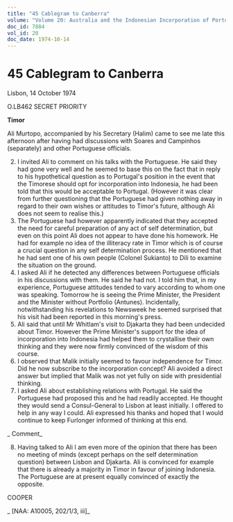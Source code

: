 ```yaml
---
title: "45 Cablegram to Canberra"
volume: "Volume 20: Australia and the Indonesian Incorporation of Portuguese Timor, 1974-1976"
doc_id: 7884
vol_id: 20
doc_date: 1974-10-14
---
```


# 45 Cablegram to Canberra

Lisbon, 14 October 1974

O.LB462 SECRET PRIORITY

**Timor**

Ali Murtopo, accompanied by his Secretary (Halim) came to see me late this afternoon after having had discussions with Soares and Campinhos (separately) and other Portuguese officials.

  2. I invited Ali to comment on his talks with the Portuguese. He said they had gone very well and he seemed to base this on the fact that in reply to his hypothetical question as to Portugal's position in the event that the Timorese should opt for incorporation into Indonesia, he had been told that this would be acceptable to Portugal. (However it was clear from further questioning that the Portuguese had given nothing away in regard to their own wishes or attitudes to Timor's future, although Ali does not seem to realise this.)
  3. The Portuguese had however apparently indicated that they accepted the need for careful preparation of any act of self determination, but even on this point Ali does not appear to have done his homework. He had for example no idea of the illiteracy rate in Timor which is of course a crucial question in any self determination process. He mentioned that he had sent one of his own people (Colonel Sukianto) to Dili to examine the situation on the ground.
  4. I asked Ali if he detected any differences between Portuguese officials in his discussions with them. He said he had not. I told him that, in my experience, Portuguese attitudes tended to vary according to whom one was speaking. Tomorrow he is seeing the Prime Minister, the President and the Minister without Portfolio (Antunes). Incidentally, notwithstanding his revelations to Newsweek he seemed surprised that his visit had been reported in this morning's press.
  5. Ali said that until Mr Whitlam's visit to Djakarta they had been undecided about Timor. However the Prime Minister's support for the idea of incorporation into Indonesia had helped them to crystallise their own thinking and they were now firmly convinced of the wisdom of this course.
  6. I observed that Malik initially seemed to favour independence for Timor. Did he now subscribe to the incorporation concept? Ali avoided a direct answer but implied that Malik was not yet fully on side with presidential thinking.
  7. I asked Ali about establishing relations with Portugal. He said the Portuguese had proposed this and he had readily accepted. He thought they would send a Consul-General to Lisbon at least initially. I offered to help in any way I could. Ali expressed his thanks and hoped that I would continue to keep Furlonger informed of thinking at this end.



_ Comment_

  8. Having talked to Ali I am even more of the opinion that there has been no meeting of minds (except perhaps on the self determination question) between Lisbon and Djakarta. Ali is convinced for example that there is already a majority in Timor in favour of joining Indonesia. The Portuguese are at present equally convinced of exactly the opposite.



COOPER

_ [NAA: A10005, 202/1/3, iii]_
